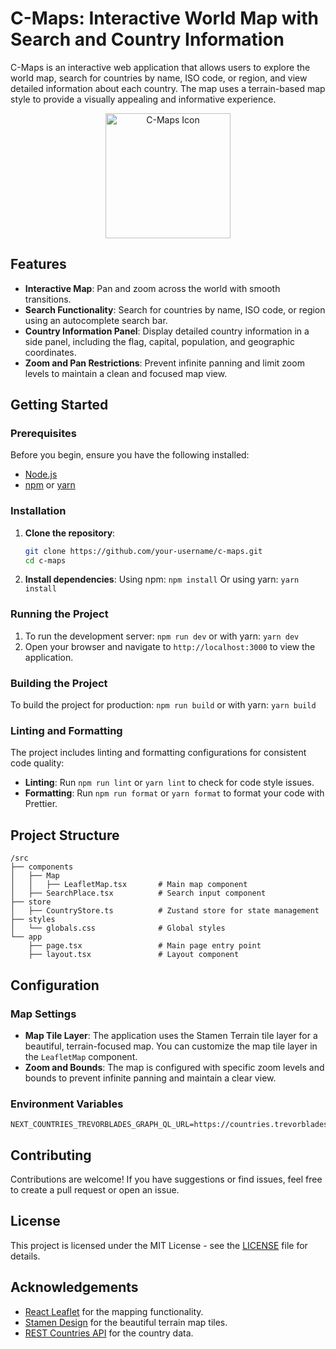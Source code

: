 # C-Maps: Interactive World Map with Search and Country Information

C-Maps is an interactive web application that allows users to explore the world map, search for countries by name, ISO code, or region, and view detailed information about each country. The map uses a terrain-based map style to provide a visually appealing and informative experience.

<p align="center">
  <img src="https://github.com/user-attachments/assets/118843df-9fd0-4aa2-8a86-475a579cc7b1" alt="C-Maps Icon" width="200"/>
</p>


## Features

- **Interactive Map**: Pan and zoom across the world with smooth transitions.
- **Search Functionality**: Search for countries by name, ISO code, or region using an autocomplete search bar.
- **Country Information Panel**: Display detailed country information in a side panel, including the flag, capital, population, and geographic coordinates.
- **Zoom and Pan Restrictions**: Prevent infinite panning and limit zoom levels to maintain a clean and focused map view.

## Getting Started

### Prerequisites

Before you begin, ensure you have the following installed:

- [Node.js](https://nodejs.org/en/download/)
- [npm](https://www.npmjs.com/get-npm) or [yarn](https://yarnpkg.com/getting-started/install)

### Installation

1. **Clone the repository**:

   ```bash
   git clone https://github.com/your-username/c-maps.git
   cd c-maps
   ```

2. **Install dependencies**: Using npm: `npm install` Or using yarn: `yarn install`

### Running the Project

1. To run the development server: `npm run dev` or with yarn: `yarn dev`
2. Open your browser and navigate to `http://localhost:3000` to view the application.

### Building the Project

To build the project for production: `npm run build` or with yarn: `yarn build`

### Linting and Formatting

The project includes linting and formatting configurations for consistent code quality:

- **Linting**: Run `npm run lint` or `yarn lint` to check for code style issues.
- **Formatting**: Run `npm run format` or `yarn format` to format your code with Prettier.

## Project Structure

```
/src
├── components
│   ├── Map
│   │   ├── LeafletMap.tsx       # Main map component
│   ├── SearchPlace.tsx          # Search input component
├── store
│   ├── CountryStore.ts          # Zustand store for state management
├── styles
│   └── globals.css              # Global styles
└── app
    ├── page.tsx                 # Main page entry point
    ├── layout.tsx               # Layout component
```

## Configuration

### Map Settings

- **Map Tile Layer**: The application uses the Stamen Terrain tile layer for a beautiful, terrain-focused map. You can customize the map tile layer in the `LeafletMap` component.
- **Zoom and Bounds**: The map is configured with specific zoom levels and bounds to prevent infinite panning and maintain a clear view.

### Environment Variables

```env
NEXT_COUNTRIES_TREVORBLADES_GRAPH_QL_URL=https://countries.trevorblades.com/graphql
```

## Contributing

Contributions are welcome! If you have suggestions or find issues, feel free to create a pull request or open an issue.

## License

This project is licensed under the MIT License - see the [LICENSE](LICENSE) file for details.

## Acknowledgements

- [React Leaflet](https://react-leaflet.js.org/) for the mapping functionality.
- [Stamen Design](http://maps.stamen.com/) for the beautiful terrain map tiles.
- [REST Countries API](https://restcountries.com/) for the country data.
